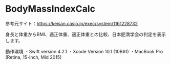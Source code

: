 # BodyMassIndexCalc
参考元サイト：https://keisan.casio.jp/exec/system/1161228732

身長と体重からBMI、適正体重、適正体重との比較、日本肥満学会の判定を表示します。

動作環境
・Swift version 4.2.1
・Xcode Version 10.1 (10B61)
・MacBook Pro (Retina, 15-inch, Mid 2015)
